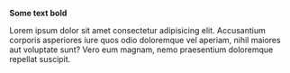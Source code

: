 **Some text bold**

Lorem ipsum dolor sit amet consectetur adipisicing elit. Accusantium corporis asperiores iure quos odio doloremque vel aperiam, nihil maiores aut voluptate sunt? Vero eum magnam, nemo praesentium doloremque repellat suscipit.

